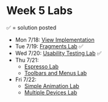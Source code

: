 # Week 5 Labs

&#x2705; = solution posted

- Mon 7/18: [View Implementation](https://github.com/ga-adi-nyc/View-Implementation-Lab)
- Tue 7/19: [Fragments Lab](https://github.com/ga-adi-nyc/Fragments-Lab) &#x2705;
- Wed 7/20: [Usability Testing Lab](https://github.com/ga-adi-nyc/Usability-Testing-Lab) &#x2705;
- Thu 7/21:
  - [Espresso Lab](https://github.com/ga-adi-nyc/Espresso-Lab)
  - [Toolbars and Menus Lab](https://github.com/ga-adi-nyc/Toolbars-and-Menus-Lab)
- Fri 7/22:
  - [Simple Animation Lab](https://github.com/ga-adi-nyc/Animations-Lab)
  - [Multiple Devices Lab](https://github.com/ga-adi-nyc/multiple-devices-lab)

